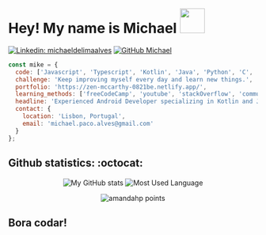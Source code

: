 <h1> Hey! My name is Michael  <img src="https://media.giphy.com/media/fcbkCxKMMNrcQ/giphy.gif" width="50"></h1>


[![Linkedin: michaeldelimaalves](https://img.shields.io/badge/-michaeldelimaalves-blue?style=flat-square&logo=Linkedin&logoColor=white&link=https://www.linkedin.com/in/michaeldelimaalves/)](https://www.linkedin.com/in/michaeldelimaalves/)
[![GitHub Michael](https://img.shields.io/github/followers/michaelpaco?label=follow&style=social)](https://github.com/michaelpaco)

```javascript
const mike = {
  code: ['Javascript', 'Typescript', 'Kotlin', 'Java', 'Python', 'C', 'Ruby'],
  challenge: 'Keep improving myself every day and learn new things.',
  portfolio: 'https://zen-mccarthy-0821be.netlify.app/',
  learning_methods: ['freeCodeCamp', 'youtube', 'stackOverflow', 'community'],
  headline: 'Experienced Android Developer specializing in Kotlin and Java',
  contact: {
    location: 'Lisbon, Portugal',
    email: 'michael.paco.alves@gmail.com'
  }
};
```

<h2 align='left'>Github statistics: :octocat:</h2>
<p align="center">
    <img  align="center" src="https://github-readme-stats.vercel.app/api?username=michaelpaco&count_private=true&show_icons=true&theme=onedark" alt="My GitHub stats"/>
    <img  align="center" src="https://github-readme-stats.vercel.app/api/top-langs/?username=michaelpaco&langs_count=10&layout=compact&theme=onedark" alt="Most Used Language"/>
</p>
<p align="center">
    <img src="https://github-profile-trophy.vercel.app/?username=michaelpaco&theme=onedark&margin-w=7&hide_border=true" alt="amandahp points"/>
</p>

<h2>Bora codar!</h2>
